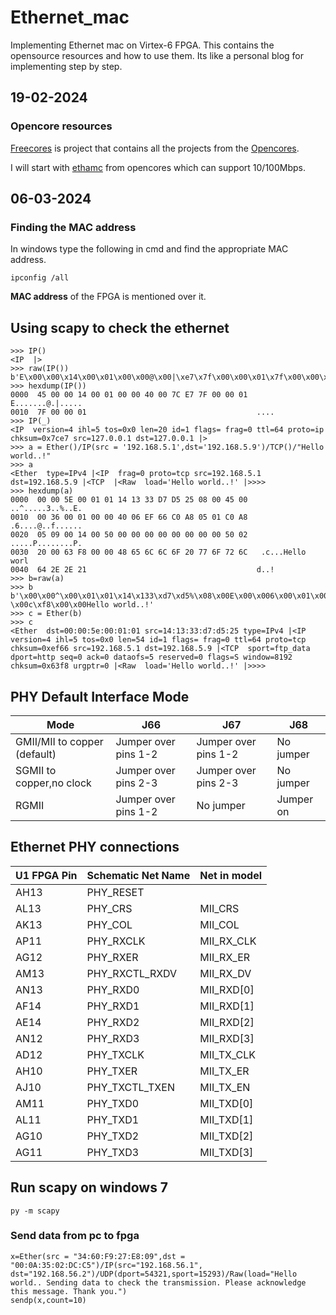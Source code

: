 # Ethernet_mac
Implementing Ethernet mac on Virtex-6 FPGA. This contains the opensource resources and how to use them. Its like a personal blog for implementing step by step.

## 19-02-2024
### Opencore resources
[Freecores](https://freecores.github.io/) is project that contains all the projects from the [Opencores](opencores.org).

I will start with [ethamc](https://github.com/freecores/ethmac) from opencores which can support 10/100Mbps.

## 06-03-2024
### Finding the MAC address
In windows type the following in cmd and find the appropriate MAC address.
```
ipconfig /all
```
**MAC address** of the FPGA is mentioned over it.

## Using scapy to check the ethernet
```
>>> IP()
<IP  |>
>>> raw(IP())
b'E\x00\x00\x14\x00\x01\x00\x00@\x00|\xe7\x7f\x00\x00\x01\x7f\x00\x00\x01'
>>> hexdump(IP())
0000  45 00 00 14 00 01 00 00 40 00 7C E7 7F 00 00 01  E.......@.|.....
0010  7F 00 00 01                                      ....
>>> IP(_)
<IP  version=4 ihl=5 tos=0x0 len=20 id=1 flags= frag=0 ttl=64 proto=ip chksum=0x7ce7 src=127.0.0.1 dst=127.0.0.1 |>
>>> a = Ether()/IP(src = '192.168.5.1',dst='192.168.5.9')/TCP()/"Hello world..!"
>>> a
<Ether  type=IPv4 |<IP  frag=0 proto=tcp src=192.168.5.1 dst=192.168.5.9 |<TCP  |<Raw  load='Hello world..!' |>>>>
>>> hexdump(a)
0000  00 00 5E 00 01 01 14 13 33 D7 D5 25 08 00 45 00  ..^.....3..%..E.
0010  00 36 00 01 00 00 40 06 EF 66 C0 A8 05 01 C0 A8  .6....@..f......
0020  05 09 00 14 00 50 00 00 00 00 00 00 00 00 50 02  .....P........P.
0030  20 00 63 F8 00 00 48 65 6C 6C 6F 20 77 6F 72 6C   .c...Hello worl
0040  64 2E 2E 21                                      d..!
>>> b=raw(a)
>>> b
b'\x00\x00^\x00\x01\x01\x14\x133\xd7\xd5%\x08\x00E\x00\x006\x00\x01\x00\x00@\x06\xeff\xc0\xa8\x05\x01\xc0\xa8\x05\t\x00\x14\x00P\x00\x00\x00\x00\x00\x00\x00\x00P\x02 \x00c\xf8\x00\x00Hello world..!'
>>> c = Ether(b)
>>> c
<Ether  dst=00:00:5e:00:01:01 src=14:13:33:d7:d5:25 type=IPv4 |<IP  version=4 ihl=5 tos=0x0 len=54 id=1 flags= frag=0 ttl=64 proto=tcp chksum=0xef66 src=192.168.5.1 dst=192.168.5.9 |<TCP  sport=ftp_data dport=http seq=0 ack=0 dataofs=5 reserved=0 flags=S window=8192 chksum=0x63f8 urgptr=0 |<Raw  load='Hello world..!' |>>>>
```

## PHY Default Interface Mode

| Mode | J66 | J67 | J68 |
| ------------- | ------------ | ----------- | ----------- | 
|GMII/MII to copper (default) | Jumper over pins 1-2 | Jumper over pins 1-2 | No jumper |
|SGMII to copper,no clock | Jumper over pins 2-3 | Jumper over pins 2-3 | No jumper |
| RGMII | Jumper over pins 1-2 | No jumper | Jumper on |

## Ethernet PHY connections
| U1 FPGA Pin | Schematic Net Name | Net in model |
| ----------- | ------------------ | ------------ |
|AH13| PHY_RESET|  |
|AL13| PHY_CRS| MII_CRS |
|AK13 |PHY_COL| MII_COL |
|AP11| PHY_RXCLK | MII_RX_CLK |
|AG12 |PHY_RXER| MII_RX_ER |
|AM13| PHY_RXCTL_RXDV| MII_RX_DV |
|AN13| PHY_RXD0| MII_RXD[0] |
|AF14| PHY_RXD1 | MII_RXD[1] |
|AE14| PHY_RXD2 | MII_RXD[2] |
|AN12| PHY_RXD3| MII_RXD[3] |
|AD12| PHY_TXCLK| MII_TX_CLK |
|AH10| PHY_TXER| MII_TX_ER |
|AJ10 |PHY_TXCTL_TXEN| MII_TX_EN |
|AM11| PHY_TXD0 | MII_TXD[0] |
|AL11| PHY_TXD1| MII_TXD[1] |
|AG10| PHY_TXD2| MII_TXD[2] |
|AG11| PHY_TXD3| MII_TXD[3] |

## Run scapy on windows 7
```
py -m scapy
```

### Send data from pc to fpga
```
x=Ether(src = "34:60:F9:27:E8:09",dst = "00:0A:35:02:DC:C5")/IP(src="192.168.56.1", dst="192.168.56.2")/UDP(dport=54321,sport=15293)/Raw(load="Hello world.. Sending data to check the transmission. Please acknowledge this message. Thank you.")
sendp(x,count=10)
```

